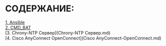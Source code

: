 # СОДЕРЖАНИЕ:  

[1. Ansible](Ansible.md)  
[2. CMD_BAT](CMD_BAT.md)  
[3. Chrony-NTP Сервер](Chrony-NTP Сервер.md)  
[4. Cisco AnyConnect OpenConnect](Cisco AnyConnect-OpenConnect.md)  

